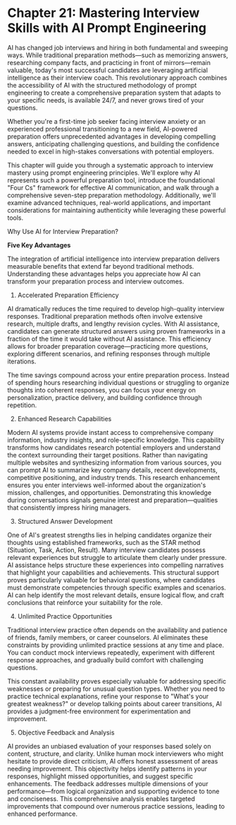 # Chapter 21: Mastering Interview Skills with AI Prompt Engineering

AI has changed job interviews and hiring in both fundamental and sweeping ways. While traditional preparation methods—such as memorizing answers, researching company facts, and practicing in front of mirrors—remain valuable, today's most successful candidates are leveraging artificial intelligence as their interview coach. This revolutionary approach combines the accessibility of AI with the structured methodology of prompt engineering to create a comprehensive preparation system that adapts to your specific needs, is available 24/7, and never grows tired of your questions.

Whether you're a first-time job seeker facing interview anxiety or an experienced professional transitioning to a new field, AI-powered preparation offers unprecedented advantages in developing compelling answers, anticipating challenging questions, and building the confidence needed to excel in high-stakes conversations with potential employers.

This chapter will guide you through a systematic approach to interview mastery using prompt engineering principles. We'll explore why AI represents such a powerful preparation tool, introduce the foundational "Four Cs" framework for effective AI communication, and walk through a comprehensive seven-step preparation methodology. Additionally, we'll examine advanced techniques, real-world applications, and important considerations for maintaining authenticity while leveraging these powerful tools.

Why Use AI for Interview Preparation? 

**Five Key Advantages**

The integration of artificial intelligence into interview preparation delivers measurable benefits that extend far beyond traditional methods. Understanding these advantages helps you appreciate how AI can transform your preparation process and interview outcomes.

1. Accelerated Preparation Efficiency

AI dramatically reduces the time required to develop high-quality interview responses. Traditional preparation methods often involve extensive research, multiple drafts, and lengthy revision cycles. With AI assistance, candidates can generate structured answers using proven frameworks in a fraction of the time it would take without AI assistance. This efficiency allows for broader preparation coverage—practicing more questions, exploring different scenarios, and refining responses through multiple iterations.

The time savings compound across your entire preparation process. Instead of spending hours researching individual questions or struggling to organize thoughts into coherent responses, you can focus your energy on personalization, practice delivery, and building confidence through repetition.

2. Enhanced Research Capabilities

Modern AI systems provide instant access to comprehensive company information, industry insights, and role-specific knowledge. This capability transforms how candidates research potential employers and understand the context surrounding their target positions. Rather than navigating multiple websites and synthesizing information from various sources, you can prompt AI to summarize key company details, recent developments, competitive positioning, and industry trends.
This research enhancement ensures you enter interviews well-informed about the organization's mission, challenges, and opportunities. Demonstrating this knowledge during conversations signals genuine interest and preparation—qualities that consistently impress hiring managers.

3. Structured Answer Development

One of AI's greatest strengths lies in helping candidates organize their thoughts using established frameworks, such as the STAR method (Situation, Task, Action, Result). Many interview candidates possess relevant experiences but struggle to articulate them clearly under pressure. AI assistance helps structure these experiences into compelling narratives that highlight your capabilities and achievements.
This structural support proves particularly valuable for behavioral questions, where candidates must demonstrate competencies through specific examples and scenarios. AI can help identify the most relevant details, ensure logical flow, and craft conclusions that reinforce your suitability for the role.

4. Unlimited Practice Opportunities

Traditional interview practice often depends on the availability and patience of friends, family members, or career counselors. AI eliminates these constraints by providing unlimited practice sessions at any time and place. You can conduct mock interviews repeatedly, experiment with different response approaches, and gradually build comfort with challenging questions.

This constant availability proves especially valuable for addressing specific weaknesses or preparing for unusual question types. Whether you need to practice technical explanations, refine your response to "What's your greatest weakness?" or develop talking points about career transitions, AI provides a judgment-free environment for experimentation and improvement.

5. Objective Feedback and Analysis

AI provides an unbiased evaluation of your responses based solely on content, structure, and clarity. Unlike human mock interviewers who might hesitate to provide direct criticism, AI offers honest assessment of areas needing improvement. This objectivity helps identify patterns in your responses, highlight missed opportunities, and suggest specific enhancements.
The feedback addresses multiple dimensions of your performance—from logical organization and supporting evidence to tone and conciseness. This comprehensive analysis enables targeted improvements that compound over numerous practice sessions, leading to enhanced performance.
